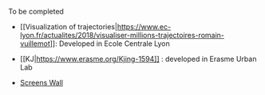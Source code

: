 To be completed

  * [[Visualization of trajectories|https://www.ec-lyon.fr/actualites/2018/visualiser-millions-trajectoires-romain-vuillemot]]: Developed in Ecole Centrale Lyon
  * [[KJ|https://www.erasme.org/Kjing-1594]] : developed in Erasme Urban Lab

 * [Screens Wall](screenwall)